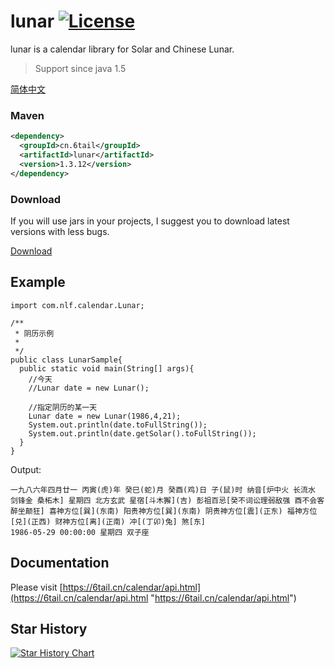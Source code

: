 # lunar [![License](https://img.shields.io/badge/license-MIT-4EB1BA.svg?style=flat-square)](https://github.com/6tail/lunar-java/blob/master/LICENSE)

lunar is a calendar library for Solar and Chinese Lunar.

> Support since java 1.5

[简体中文](https://github.com/6tail/lunar-java/blob/master/README.md)

### Maven

```xml
<dependency>
  <groupId>cn.6tail</groupId>
  <artifactId>lunar</artifactId>
  <version>1.3.12</version>
</dependency>
```

### Download

If you will use jars in your projects, I suggest you to download latest versions with less bugs.

[Download](https://github.com/6tail/lunar-java/releases)

## Example

    import com.nlf.calendar.Lunar;
     
    /**
     * 阴历示例
     *
     */
    public class LunarSample{
      public static void main(String[] args){
        //今天
        //Lunar date = new Lunar();
         
        //指定阴历的某一天
        Lunar date = new Lunar(1986,4,21);
        System.out.println(date.toFullString());
        System.out.println(date.getSolar().toFullString());
      }
    }

Output:

    一九八六年四月廿一 丙寅(虎)年 癸巳(蛇)月 癸酉(鸡)日 子(鼠)时 纳音[炉中火 长流水 剑锋金 桑柘木] 星期四 北方玄武 星宿[斗木獬](吉) 彭祖百忌[癸不词讼理弱敌强 酉不会客醉坐颠狂] 喜神方位[巽](东南) 阳贵神方位[巽](东南) 阴贵神方位[震](正东) 福神方位[兑](正西) 财神方位[离](正南) 冲[(丁卯)兔] 煞[东]
    1986-05-29 00:00:00 星期四 双子座

## Documentation

Please visit [https://6tail.cn/calendar/api.html](https://6tail.cn/calendar/api.html "https://6tail.cn/calendar/api.html")

## Star History

[![Star History Chart](https://api.star-history.com/svg?repos=6tail/lunar-java&type=Date)](https://star-history.com/#6tail/lunar-java&Date)
